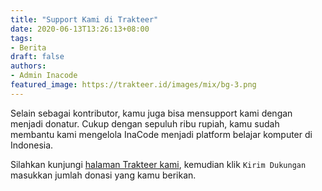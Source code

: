 ```yaml
---
title: "Support Kami di Trakteer"
date: 2020-06-13T13:26:13+08:00
tags:
- Berita
draft: false
authors:
- Admin Inacode
featured_image: https://trakteer.id/images/mix/bg-3.png
---
```



Selain sebagai kontributor, kamu juga bisa mensupport kami dengan menjadi donatur. Cukup dengan sepuluh ribu rupiah, kamu sudah membantu kami mengelola InaCode menjadi platform belajar komputer di Indonesia. 

<!--more--> 

Silahkan kunjungi [halaman Trakteer kami](https://trakteer.id/inacode), kemudian klik `Kirim Dukungan` masukkan jumlah donasi yang kamu berikan.

